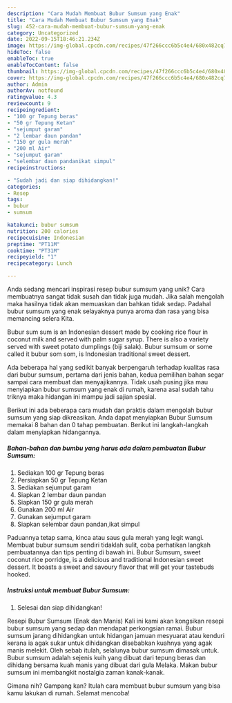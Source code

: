 ```yaml
---
description: "Cara Mudah Membuat Bubur Sumsum yang Enak"
title: "Cara Mudah Membuat Bubur Sumsum yang Enak"
slug: 452-cara-mudah-membuat-bubur-sumsum-yang-enak
category: Uncategorized
date: 2022-09-15T18:46:21.234Z
image: https://img-global.cpcdn.com/recipes/47f266ccc6b5c4e4/680x482cq70/bubur-sumsum-foto-resep-utama.jpg
hideToc: false
enableToc: true
enableTocContent: false
thumbnail: https://img-global.cpcdn.com/recipes/47f266ccc6b5c4e4/680x482cq70/bubur-sumsum-foto-resep-utama.jpg
cover: https://img-global.cpcdn.com/recipes/47f266ccc6b5c4e4/680x482cq70/bubur-sumsum-foto-resep-utama.jpg
author: Admin
authorAv: notfound
ratingvalue: 4.3
reviewcount: 9
recipeingredient:
- "100 gr Tepung beras"
- "50 gr Tepung Ketan"
- "sejumput garam"
- "2 lembar daun pandan"
- "150 gr gula merah"
- "200 ml Air"
- "sejumput garam"
- "selembar daun pandanikat simpul"
recipeinstructions:

- "Sudah jadi dan siap dihidangkan!"
categories:
- Resep
tags:
- bubur
- sumsum

katakunci: bubur sumsum 
nutrition: 200 calories
recipecuisine: Indonesian
preptime: "PT11M"
cooktime: "PT31M"
recipeyield: "1"
recipecategory: Lunch

---
```





Anda sedang mencari inspirasi resep bubur sumsum yang unik? Cara membuatnya sangat tidak susah dan tidak juga mudah. Jika salah mengolah maka hasilnya tidak akan memuaskan dan bahkan tidak sedap. Padahal bubur sumsum yang enak selayaknya punya aroma dan rasa yang bisa memancing selera Kita.





Bubur sum sum is an Indonesian dessert made by cooking rice flour in coconut milk and served with palm sugar syrup. There is also a variety served with sweet potato dumplings (biji salak). Bubur sumsum or some called it bubur som som, is Indonesian traditional sweet dessert.

Ada beberapa hal yang sedikit banyak berpengaruh terhadap kualitas rasa dari bubur sumsum, pertama dari jenis bahan, kedua pemilihan bahan segar sampai cara membuat dan menyajikannya. Tidak usah pusing jika mau menyiapkan bubur sumsum yang enak di rumah, karena asal sudah tahu triknya maka hidangan ini mampu jadi sajian spesial.






Berikut ini ada beberapa cara mudah dan praktis dalam mengolah bubur sumsum yang siap dikreasikan. Anda dapat menyiapkan Bubur Sumsum memakai 8 bahan dan 0 tahap pembuatan. Berikut ini langkah-langkah dalam menyiapkan hidangannya.

<!--inarticleads1-->

##### Bahan-bahan dan bumbu yang harus ada dalam pembuatan Bubur Sumsum:

1. Sediakan 100 gr Tepung beras
1. Persiapkan 50 gr Tepung Ketan
1. Sediakan sejumput garam
1. Siapkan 2 lembar daun pandan
1. Siapkan 150 gr gula merah
1. Gunakan 200 ml Air
1. Gunakan sejumput garam
1. Siapkan selembar daun pandan,ikat simpul


Paduannya tetap sama, kinca atau saus gula merah yang legit wangi. Membuat bubur sumsum sendiri tidaklah sulit, coba perhatikan langkah pembuatannya dan tips penting di bawah ini. Bubur Sumsum, sweet coconut rice porridge, is a delicious and traditional Indonesian sweet dessert. It boasts a sweet and savoury flavor that will get your tastebuds hooked. 

<!--inarticleads2-->

##### Instruksi untuk membuat Bubur Sumsum:


1. Selesai dan siap dihidangkan!

Resepi Bubur Sumsum (Enak dan Manis) Kali ini kami akan kongsikan resepi bubur sumsum yang sedap dan mendapat perkongsian ramai. Bubur sumsum jarang dihidangkan untuk hidangan jamuan mesyuarat atau kenduri kerana ia agak sukar untuk dihidangkan disebabkan kuahnya yang agak manis melekit. Oleh sebab itulah, selalunya bubur sumsum dimasak untuk. Bubur sumsum adalah sejenis kuih yang dibuat dari tepung beras dan dihidang bersama kuah manis yang dibuat dari gula Melaka. Makan bubur sumsum ini membangkit nostalgia zaman kanak-kanak. 

Gimana nih? Gampang kan? Itulah cara membuat bubur sumsum yang bisa kamu lakukan di rumah. Selamat mencoba!
